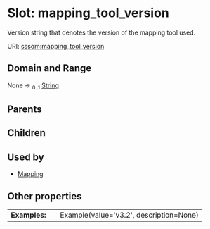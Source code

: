 
# Slot: mapping_tool_version


Version string that denotes the version of the mapping tool used.

URI: [sssom:mapping_tool_version](https://w3id.org/sssom/mapping_tool_version)


## Domain and Range

None &#8594;  <sub>0..1</sub> [String](types/String.md)

## Parents


## Children


## Used by

 * [Mapping](Mapping.md)

## Other properties

|  |  |  |
| --- | --- | --- |
| **Examples:** | | Example(value='v3.2', description=None) |

